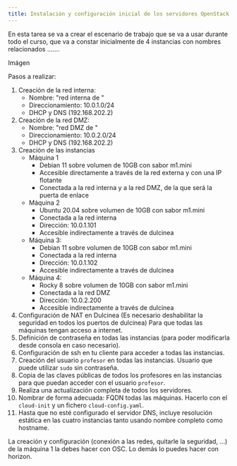 ```yaml
---
title: Instalación y configuración inicial de los servidores OpenStack
---
```

En esta tarea se va a crear el escenario de trabajo que se va a usar durante todo el curso, que va a constar inicialmente de 4 instancias con nombres relacionados .......

Imágen

Pasos a realizar:

1. Creación de la red interna:
    * Nombre: "red interna de <nombre de usuario>"
    * Direccionamiento: 10.0.1.0/24
    * DHCP y DNS (192.168.202.2)
2. Creación de la red DMZ:
    * Nombre: "red DMZ de <nombre de usuario>"
    * Direccionamiento: 10.0.2.0/24
    * DHCP y DNS (192.168.202.2)
3. Creación de las instancias
    * Máquina 1
        * Debian 11 sobre volumen de 10GB con sabor m1.mini
        * Accesible directamente a través de la red externa y con una IP flotante
        * Conectada a la red interna y a la red DMZ, de la que será la puerta de enlace
    * Máquina 2
        * Ubuntu 20.04 sobre volumen de 10GB con sabor m1.mini
        * Conectada a la red interna
        * Dirección: 10.0.1.101
        * Accesible indirectamente a través de dulcinea
    * Máquina 3:
        * Debian 11 sobre volumen de 10GB con sabor m1.mini
        * Conectada a la red interna
        * Dirección: 10.0.1.102
        * Accesible indirectamente a través de dulcinea
    * Máquina 4:
        * Rocky 8 sobre volumen de 10GB con sabor m1.mini
        * Conectada a la red DMZ
        * Dirección: 10.0.2.200
        * Accesible indirectamente a través de dulcinea
4. Configuración de NAT en Dulcinea (Es necesario deshabilitar la seguridad en todos los puertos de dulcinea) Para que todas las máquinas tengan acceso a internet.
5. Definición de contraseña en todas las instancias (para poder modificarla desde consola en caso necesario).
6. Configuración de ssh en tu cliente para acceder a todas las instancias.
7. Creación del usuario `profesor` en todas las instancias. Usuario que puede utilizar `sudo` sin contraseña.
8. Copia de las claves públicas de todos los profesores en las instancias para que puedan acceder con el usuario `profesor`.
9. Realiza una actualización completa de todos los servidores.
10. Nombrar de forma adecuada: FQDN todas las máquinas. Hacerlo con el `cloud-init` y un fichero `cloud-config.yaml`.
11. Hasta que no esté configurado el servidor DNS, incluye resolución estática en las cuatro instancias tanto usando nombre completo como hostname.
    
La creación y configuración (conexión a las redes, quitarle la seguridad, ...) de la máquina 1 la debes hacer con OSC. Lo demás lo puedes hacer con horizon.